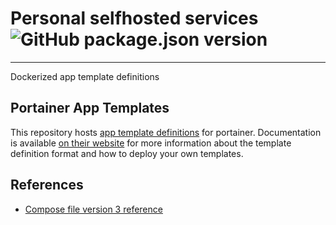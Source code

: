 # Personal selfhosted services ![GitHub package.json version](https://img.shields.io/github/package-json/v/hobroker/selfhosted)
---

Dockerized app template definitions

## Portainer App Templates
This repository hosts [app template definitions](templates.json) for portainer.
Documentation is available [on their website](https://www.portainer.io/documentation/how-to-use-templates/) for more information about the template definition format and how to deploy your own templates.

## References
 - [Compose file version 3 reference](https://docs.docker.com/compose/compose-file/)

